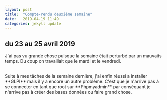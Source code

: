 ```yaml
---
layout: post
title:  "Compte-rendu deuxième semaine"
date:   2019-04-19 11:49
categories: jekyll update
---
```

## du 23 au 25 avril 2019

J'ai pas vu grande chose puisque la semaine était perturbé par un mauvaits temps. Du coup on travaillait que le mardi et le vendredi.

<br/>
Suite à mes tâches de la semaine dernière, j'ai enfin réussi a installer **GLPI** mais il y a encore un autre problème. C'est que je n'arrive pas à se connecter en tant que root sur **Phpmyadmin** par conséquant je n'arrive pas à créer des bases données ou faire grand chose.

 

 
 
 
 

      
     


